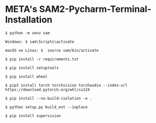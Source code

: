 # META's SAM2-Pycharm-Terminal-Installation


    $ python -m venv sam
  
    Windows: $ sam\Scripts\activate

    macOS ve Linux: $  source sam/bin/activate

    $ pip install -r requirements.txt
  
    $ pip install setuptools
  
    $ pip install wheel
  
    $ pip3 install torch torchvision torchaudio --index-url https://download.pytorch.org/whl/cu124
  
    $ pip install --no-build-isolation -e .

    $ python setup.py build_ext --inplace

    $ pip install supervision
